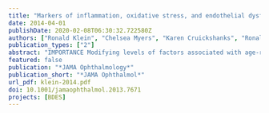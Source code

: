 ```yaml
---
title: "Markers of inflammation, oxidative stress, and endothelial dysfunction and the 20-year cumulative incidence of early age-related macular degeneration: the Beaver Dam Eye Study"
date: 2014-04-01
publishDate: 2020-02-08T06:30:32.722580Z
authors: ["Ronald Klein", "Chelsea Myers", "Karen Cruickshanks", "Ronald Gangnon", "Lorraine Danforth", "Theru Sivakumaran", "Sudha Iyengar", "Michael Tsai", "Barbara Klein"]
publication_types: ["2"]
abstract: "IMPORTANCE Modifying levels of factors associated with age-related macular degeneration (AMD) may decrease the risk for visual impairment in older persons. OBJECTIVE To examine the relationships of markers of inflammation, oxidative stress, and endothelial dysfunction to the 20-year cumulative incidence of early AMD. DESIGN, SETTING, AND PARTICIPANTS This longitudinal population-based cohort study involved a random sample of 975 persons in the Beaver Dam Eye Study without signs of AMD who participated in the baseline examination in 1988-1990 and up to 4 follow-up examinations in 1993-1995, 1998-2000, 2003-2005, and 2008-2010. EXPOSURES Serum markers of inflammation (high-sensitivity C-reactive protein, tumor necrosis factor-α receptor 2, interleukin-6, and white blood cell count), oxidative stress (8-isoprostane and total carbonyl content), and endothelial dysfunction (soluble vascular cell adhesion molecule-1 and soluble intercellular adhesion molecule-1) were measured. Interactions with complement factor H (rs1061170), age-related maculopathy susceptibility 2 (rs10490924), complement component 3 (rs2230199), and complement component 2/complement factor B (rs4151667) were examined using multiplicative models. Age-related macular degeneration was assessed from fundus photographs. MAIN OUTCOMES AND MEASURES Early AMD defined by the presence of any size drusen and the presence of pigmentary abnormalities or by the presence of large-sized drusen (≥125-μm diameter) in the absence of late AMD. RESULTS The 20-year cumulative incidence of early AMD was 23.0%. Adjusting for age, sex, and other risk factors, high-sensitivity C-reactive protein (odds ratio comparing fourth with first quartile, 2.18; P = .005), tumor necrosis factor-α receptor 2 (odds ratio, 1.78; P = .04), and interleukin-6 (odds ratio, 1.78; P = .03) were associated with the incidence of early AMD. Increased incidence of early AMD was associated with soluble vascular cell adhesion molecule-1 (odds ratio per SD on the logarithmic scale, 1.21; P = .04). CONCLUSIONS AND RELEVANCE We found modest evidence of relationships of serum high-sensitivity C-reactive protein, tumor necrosis factor-α receptor 2, interleukin-6, and soluble vascular cell adhesion molecule-1 to the 20-year cumulative incidence of early AMD independent of age, smoking status, and other factors. It is not known whether these associations represent a cause and effect relationship or whether other unknown confounders accounted for the findings. Even if inflammatory processes are a cause of early AMD, it is not known whether interventions that reduce systemic inflammatory processes will reduce the incidence of early AMD."
featured: false
publication: "*JAMA Ophthalmology*"
publication_short: "*JAMA Ophthalmol*"
url_pdf: klein-2014.pdf
doi: 10.1001/jamaophthalmol.2013.7671
projects: [BDES]
---
```


